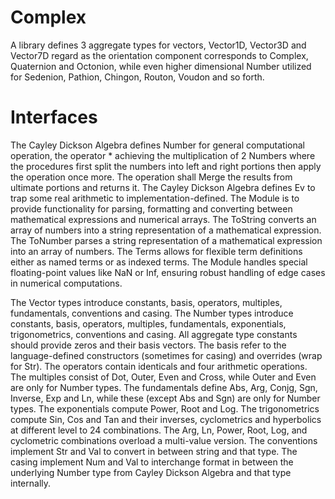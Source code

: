 # Complex
A library defines 3 aggregate types for vectors, Vector1D, Vector3D and Vector7D
regard as the orientation component corresponds to Complex, Quaternion and
Octonion, while even higher dimensional Number utilized for Sedenion, Pathion,
Chingon, Routon, Voudon and so forth.

# Interfaces

The Cayley Dickson Algebra defines Number for general computational operation,
the operator \* achieving the multiplication of 2 Numbers where the procedures
first split the numbers into left and right portions then apply the operation
once more. The operation shall Merge the results from ultimate portions and
returns it. The Cayley Dickson Algebra defines Ev to trap some real arithmetic
to implementation-defined. The Module is to provide functionality for parsing,
formatting and converting between mathematical expressions and numerical arrays.
The ToString converts an array of numbers into a string representation of a
mathematical expression. The ToNumber parses a string representation of a
mathematical expression into an array of numbers. The Terms allows for flexible
term definitions either as named terms or as indexed terms. The Module handles
special floating-point values like NaN or Inf, ensuring robust handling of edge
cases in numerical computations.

The Vector types introduce constants, basis, operators, multiples, fundamentals,
conventions and casing. The Number types introduce constants, basis, operators,
multiples, fundamentals, exponentials, trigonometrics, conventions and casing.
All aggregate type constants should provide zeros and their basis vectors. The
basis refer to the language-defined constructors (sometimes for casing) and
overrides (wrap for Str). The operators contain identicals and four arithmetic
operations. The multiples consist of Dot, Outer, Even and Cross, while Outer and
Even are only for Number types. The fundamentals define Abs, Arg, Conjg, Sgn,
Inverse, Exp and Ln, while these (except Abs and Sgn) are only for Number types.
The exponentials compute Power, Root and Log. The trigonometrics compute Sin,
Cos and Tan and their inverses, cyclometrics and hyperbolics at different level
to 24 combinations. The Arg, Ln, Power, Root, Log, and cyclometric combinations
overload a multi-value version. The conventions implement Str and Val to convert
in between string and that type. The casing implement Num and Val to interchange
format in between the underlying Number type from Cayley Dickson Algebra and
that type internally.
